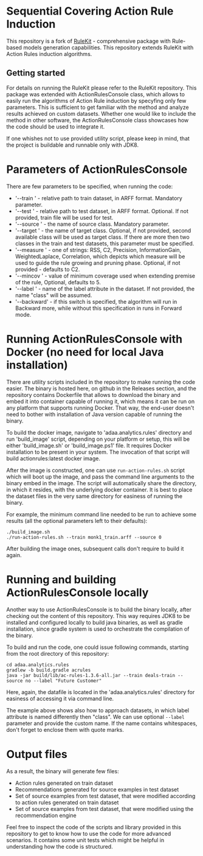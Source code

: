 # Sequential Covering Action Rule Induction

This repository is a fork of [RuleKit](https://github.com/adaa-polsl/RuleKit) - comprehensive package with Rule-based models generation capabilities.
This repository extends RuleKit with Action Rules induction algorithms. 

## Getting started

For details on running the RuleKit please refer to the RuleKit repository. This package was extended with ActionRulesConsole class, which allows to easily run the algorithms of Action Rule induction by specyfing only few parameters. This is sufficient to get familiar with the method and analyze results achieved on custom datasets. Whether one would like to include the method in other software, the ActionRulesConsole class showcases how the code should be used to integrate it.

If one whishes not to use provided utility script, please keep in mind, that the project is buildable and runnable only with JDK8.

# Parameters of ActionRulesConsole

There are few parameters to be specified, when running the code:
* '--train <filename>' - relative path to train dataset, in ARFF format. Mandatory parameter.
* '--test <filename>' - relative path to test dataset, in ARFF format. Optional. If not provided, train file will be used for test.
* '--source <value>' - the name of source class. Mandatory parameter.
* '--target <value>' - the name of target class. Optional, if not provided, second available class will be used as target class. If there are more then two classes in the train and test datasets, this parameter must be specified.
* '--measure <name>' - one of strings: RSS, C2, Precision, InformationGain, WeightedLaplace, Correlation, which depicts which measure will be used to guide the rule growing and pruning phase. Optional, if not provided - defaults to C2.
* '--mincov <value>' - value of minimum coverage used when extending premise of the rule, Optional, defaults to 5.
* '--label <value>' - name of the label attribute in the dataset. If not provided, the name "class" will be assumed.
* '--backward' - if this switch is specified, the algorithm will run in Backward more, while without this specification in runs in Forward mode. 


# Running ActionRulesConsole with Docker (no need for local Java installation)

There are utility scripts included in the repository to make running the code easier. The binary is hosted here, on github in the Releases section, and the repository contains Dockerfile that allows to download the binary and embed it into container capable of running it, which means it can be run on any platform that supports running Docker. That way, the end-user doesn't need to bother with installation of Java version capable of running the binary.

To build the docker image, navigate to 'adaa.analytics.rules' directory and run 'build_image' script, depending on your platform or setup, this will be either 'build_image.sh' or 'build_image.ps1' file. It requires Docker installation to be present in your system. The invocation of that script will build actionrules:latest docker image.

After the image is constructed, one can use `run-action-rules.sh` script which will boot up the image, and pass the command line arguments to the binary embed in the image. The script will automatically share the directory, in which it resides, with the underlying docker container. It is best to place the dataset files in the very same directory for easiness of running the binary.

For example, the minimum command line needed to be run to achieve some results (all the optional parameters left to their defaults):
```
./build_image.sh
./run-action-rules.sh --train monk1_train.arff --source 0 
```

After building the image ones, subsequent calls don't require to build it again.

# Running and building ActionRulesConsole locally

Another way to use ActionRulesConsole is to build the binary locally, after checking out the content of this repository. This way requires JDK8 to be installed and configured locally to build java binaries, as well as gradle installation, since gradle system is used to orchestrate the compilation of the binary.

To build and run the code, one could issue following commands, starting from the root directory of this repository:

```
cd adaa.analytics.rules
gradlew -b build.gradle acrules
java -jar build/lib/ac-rules-1.3.6-all.jar --train deals-train --source no --label "Future Customer"
``` 

Here, again, the datafile is located in the 'adaa.analytics.rules' directory for easiness of accessing it via command line.

The example above shows also how to approach datasets, in which label attribute is named differently then "class". We can use optional `--label` parameter and provide the custom name. If the name contains whitespaces, don't forget to enclose them with quote marks. 

# Output files

As a result, the binary will generate few files:
* Action rules generated on train dataset
* Recommendations generated for source examples in test dataset
* Set of source examples from test dataset, that were modified according to action rules generated on train dataset
* Set of source examples from test dataset, that were modified using the recommendation engine

Feel free to inspect the code of the scripts and library provided in this repository to get to know how to use the code for more advanced scenarios. It contains some unit tests which might be helpful in understanding how the code is structured.
